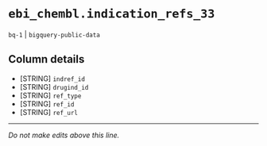 # `ebi_chembl.indication_refs_33`
`bq-1` | `bigquery-public-data`

## Column details
* [STRING]    `indref_id`
* [STRING]    `drugind_id`
* [STRING]    `ref_type`
* [STRING]    `ref_id`
* [STRING]    `ref_url`

-------------------------------------------------------------------------------
*Do not make edits above this line.*
